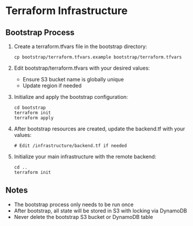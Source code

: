 # Terraform Infrastructure

## Bootstrap Process

1. Create a terraform.tfvars file in the bootstrap directory:
   ```
   cp bootstrap/terraform.tfvars.example bootstrap/terraform.tfvars
   ```

2. Edit bootstrap/terraform.tfvars with your desired values:
   - Ensure S3 bucket name is globally unique
   - Update region if needed

3. Initialize and apply the bootstrap configuration:
   ```
   cd bootstrap
   terraform init
   terraform apply
   ```

4. After bootstrap resources are created, update the backend.tf with your values:
   ```
   # Edit /infrastructure/backend.tf if needed
   ```

5. Initialize your main infrastructure with the remote backend:
   ```
   cd ..
   terraform init
   ```

## Notes
- The bootstrap process only needs to be run once
- After bootstrap, all state will be stored in S3 with locking via DynamoDB
- Never delete the bootstrap S3 bucket or DynamoDB table